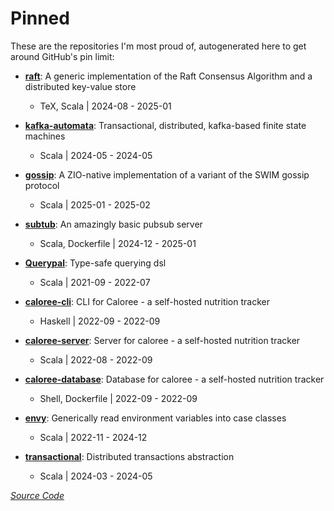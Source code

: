 # Pinned

These are the repositories I'm most proud of, autogenerated here to get around GitHub's pin limit:

* **[raft](https://github.com/stoufexis/raft)**: A generic implementation of the Raft Consensus Algorithm and a distributed key-value store
  * TeX, Scala | 2024-08 - 2025-01

* **[kafka-automata](https://github.com/stoufexis/kafka-automata)**: Transactional, distributed, kafka-based finite state machines
  * Scala | 2024-05 - 2024-05

* **[gossip](https://github.com/stoufexis/gossip)**: A ZIO-native implementation of a variant of the SWIM gossip protocol
  * Scala | 2025-01 - 2025-02

* **[subtub](https://github.com/stoufexis/subtub)**: An amazingly basic pubsub server
  * Scala, Dockerfile | 2024-12 - 2025-01

* **[Querypal](https://github.com/stoufexis/Querypal)**: Type-safe querying dsl
  * Scala | 2021-09 - 2022-07

* **[caloree-cli](https://github.com/stoufexis/caloree-cli)**: CLI for Caloree - a self-hosted nutrition tracker
  * Haskell | 2022-09 - 2022-09

* **[caloree-server](https://github.com/stoufexis/caloree-server)**: Server for caloree - a self-hosted nutrition tracker
  * Scala | 2022-08 - 2022-09

* **[caloree-database](https://github.com/stoufexis/caloree-database)**: Database for caloree - a self-hosted nutrition tracker
  * Shell, Dockerfile | 2022-09 - 2022-09

* **[envy](https://github.com/stoufexis/envy)**: Generically read environment variables into case classes
  * Scala | 2022-11 - 2024-12

* **[transactional](https://github.com/stoufexis/transactional)**: Distributed transactions abstraction
  * Scala | 2024-03 - 2024-05

_[Source Code](https://github.com/stoufexis/stoufexis/blob/main/scripts/generate.scala)_
